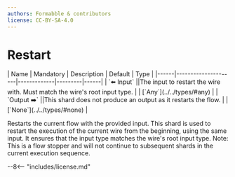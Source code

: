 ```yaml
---
authors: Formabble & contributors
license: CC-BY-SA-4.0
---
```



# Restart

<div class="sh-parameters" markdown="1">
| Name | Mandatory | Description | Default | Type |
|------|---------------------|-------------|---------|------|
| `⬅️ Input` ||The input to restart the wire with. Must match the wire's root input type. | | [`Any`](../../types/#any) |
| `Output ➡️` ||This shard does not produce an output as it restarts the flow. | | [`None`](../../types/#none) |

</div>

Restarts the current flow with the provided input. This shard is used to restart the execution of the current wire from the beginning, using the same input. It ensures that the input type matches the wire's root input type. Note: This is a flow stopper and will not continue to subsequent shards in the current execution sequence.

--8<-- "includes/license.md"

